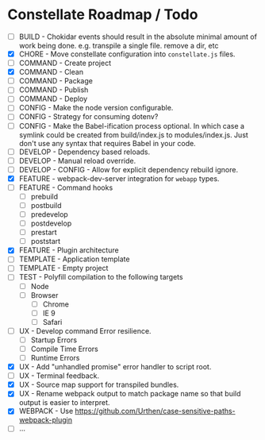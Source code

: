 # Constellate Roadmap / Todo

 - [ ] BUILD - Chokidar events should result in the absolute minimal amount of work being done. e.g. transpile a single file. remove a dir, etc
 - [X] CHORE - Move constellate configuration into `constellate.js` files.
 - [ ] COMMAND - Create project
 - [X] COMMAND - Clean
 - [ ] COMMAND - Package
 - [ ] COMMAND - Publish
 - [ ] COMMAND - Deploy
 - [ ] CONFIG - Make the node version configurable.
 - [ ] CONFIG - Strategy for consuming dotenv?
 - [ ] CONFIG - Make the Babel-ification process optional. In which case a symlink could be created from build/index.js to modules/index.js.  Just don't use any syntax that requires Babel in your code.
 - [ ] DEVELOP - Dependency based reloads.
 - [ ] DEVELOP - Manual reload override.
 - [ ] DEVELOP - CONFIG - Allow for explicit dependency rebuild ignore.
 - [X] FEATURE - webpack-dev-server integration for `webapp` types.
 - [ ] FEATURE - Command hooks
   - [ ] prebuild
   - [ ] postbuild
   - [ ] predevelop
   - [ ] postdevelop
   - [ ] prestart
   - [ ] poststart
 - [X] FEATURE - Plugin architecture
 - [ ] TEMPLATE - Application template
 - [ ] TEMPLATE - Empty project
 - [ ] TEST - Polyfill compilation to the following targets
    - [ ] Node
    - [ ] Browser
       - [ ] Chrome
       - [ ] IE 9
       - [ ] Safari
 - [ ] UX - Develop command Error resilience.
   - [ ] Startup Errors
   - [ ] Compile Time Errors
   - [ ] Runtime Errors
 - [X] UX - Add "unhandled promise" error handler to script root.
 - [ ] UX - Terminal feedback.
 - [X] UX - Source map support for transpiled bundles.
 - [X] UX - Rename webpack output to match package name so that build output is easier to interpret.
 - [X] WEBPACK - Use https://github.com/Urthen/case-sensitive-paths-webpack-plugin
 - [ ] ...
